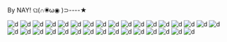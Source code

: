By NAY! ଘ(∩◉ω◉ )⊃----★

![d](https://64.media.tumblr.com/078f4db19586161c43a42f20e5355416/8761b8d159068326-8b/s250x400/dc6c62d541ec6b425c6f2170f05bae5960735fb3.pnj) ![d](https://64.media.tumblr.com/e0aa1758b79f9614dc7eaf8baebf0805/8761b8d159068326-2e/s250x400/f4e5446c61db32a604942e1844bee94aeb9b0113.gifv) ![d](https://64.media.tumblr.com/40eda1fcc677825a7990a5c93fde788e/8761b8d159068326-ba/s250x400/f4066c75d07e9dce774c39909d6fe4840e5d2006.gifv) ![d](https://64.media.tumblr.com/cca602e26cee00ac334a9e1f29fa7910/8761b8d159068326-37/s250x400/574efe0bf3e5a253d41a9cb13ddfeae7a13eecab.gifv) ![d](https://64.media.tumblr.com/0e207078bbf32fe961c243bdfa69d6ae/8761b8d159068326-28/s250x400/708eb25e66aca788e99b66caf9e476fe623541d3.gifv) ![d](https://64.media.tumblr.com/a4436023c598fb96145137c543d0ef01/357ef05745e50dfb-10/s250x400/52152c7e48d2aa72089283814b16eb687bf71809.jpg) ![d](https://64.media.tumblr.com/d6ec9c9ea4bbd9d154795ca5cd2fa9cf/357ef05745e50dfb-85/s250x400/c4fe974c9ec427e0b982672808fa9d3409b4d9b0.gifv) ![d](https://64.media.tumblr.com/62ae122b4d5ba400b558425f7112a351/357ef05745e50dfb-f2/s250x400/fce9b83927c7d2860877fee76593a66525bdb6f8.gifv) ![d](https://64.media.tumblr.com/2ea76ee5475c22dac08b207983e0947a/357ef05745e50dfb-bd/s400x600/c39a281bd34bfd628a987432c6580dbbe1ff8e69.gifv) ![d](https://64.media.tumblr.com/6989b1b8f059fe9be574f637dc9fc830/fe63962fd1d2eae4-58/s100x200/910bbe62c7236d20c5ce3fae182baa8b1e8dce0e.gifv) ![d](https://64.media.tumblr.com/01f6cb93029f4ef01e0983d9673c1f53/fe63962fd1d2eae4-e2/s100x200/464d2b7b6036883347bf356d35378fc864af514f.jpg) ![d](https://64.media.tumblr.com/cdaa60eeceb7d16e8a5055194a6dbab3/fe63962fd1d2eae4-58/s100x200/46dde972d8f95c92b4136b4a52ecf3a5081ea3f9.gifv) ![d](https://64.media.tumblr.com/b02e563b5db1c4c967b9b46fe8c63a6b/fe63962fd1d2eae4-e2/s250x400/cb3a4af3c6289f775dc2388d28cbfa316f1b5dd5.gifv) ![d](https://64.media.tumblr.com/0b6e81fe840302bd43a9c69a47657185/fe63962fd1d2eae4-e2/s250x400/55c9c0c83da9bdd4d5bdefbaf10e85af6f031350.gifv) ![d](https://64.media.tumblr.com/a780b5a2bf7b7f7bdc69f2907a849e71/fe63962fd1d2eae4-50/s250x400/62faf8ddc32857bd5f5b446fac8d8851f74654ed.gifv) ![d](https://64.media.tumblr.com/98b603ea96dda6ea206b12d863e48bad/fe63962fd1d2eae4-b3/s250x400/4d560e79aa4b3d43678c26fbd8034539703b5750.jpg) ![d](https://64.media.tumblr.com/8018dbefb8f4242e341e5808dc3f3cec/fe63962fd1d2eae4-99/s100x200/4912a328de37330e414cbef36c628c960fcb63fd.jpg) ![d](https://64.media.tumblr.com/1eac38eb8f8cde707e3201b671f0efaa/d0745e618a8e6ac7-3e/s100x200/1e36bb36609a87cc11f63261728ba94c8b08f0cb.gifv) ![d](https://64.media.tumblr.com/456dc4306d034ac5f6b2b5f302943af1/d0745e618a8e6ac7-e7/s100x200/605fc76a3b3d1920cdfe7e6bef2b7d6a42581b37.gifv) ![d](https://64.media.tumblr.com/0294bb65b517c59b0b4c87d53e57c720/d0745e618a8e6ac7-16/s100x200/859231932eb486a6570cfae9a957e419f293cf30.gifv) ![d](https://64.media.tumblr.com/dd38ec8de8390555defb0d7937dc97f8/d0745e618a8e6ac7-f3/s250x400/54970e47a7576bdf00c3beb8b313ee7edc4fa91d.gifv) ![d](https://64.media.tumblr.com/5622c813552d7d4bb94a2c1030883be0/d0745e618a8e6ac7-d6/s250x400/b674064927cd82d089e4670ab83f18158a4f2518.jpg) ![d](https://64.media.tumblr.com/6f41b9152c6108f6e2a7d288f5e0797d/d0745e618a8e6ac7-78/s250x400/a8fd61f8bcf365293126fbbc68b1f8bc2172bcf6.jpg) ![d](https://64.media.tumblr.com/9d83b9e54107872290006f2709e2f088/d0745e618a8e6ac7-c5/s250x400/188268a96697a86e61426b38d4f7736eda5a6b80.jpg) ![d](https://64.media.tumblr.com/74266a1e4a65e09941aedc49d5ce756c/d0745e618a8e6ac7-30/s250x400/0993daab87ab2ddf125823bdf864c2b05e70bc74.jpg) ![d](https://64.media.tumblr.com/2398887451127fc2338f554fec7f6350/d0745e618a8e6ac7-cf/s250x400/e2f68bbd3a2a63f5f8333e694af7cb357178b067.jpg) ![d](https://64.media.tumblr.com/061f94eb940cd401023299dcdabfbed0/d0745e618a8e6ac7-bc/s250x400/45ecc90d527a775f77a030961bee8fe22e71afba.gifv) ![d](https://64.media.tumblr.com/9de44a69e06e796e972079b8819a47f0/d0745e618a8e6ac7-04/s250x400/8aa579067cbd9263bf5957d35acfb058d8be1238.gifv) ![d](https://64.media.tumblr.com/43a7c10e2ce67cbdd9d138854ea19387/d0745e618a8e6ac7-42/s250x400/a71a8ab1a8661dece194a986a5de83cd2eb37d4d.gifv) ![d](https://64.media.tumblr.com/14e338a2f2d6097a88e424a14652c667/fb327f9f57cac850-33/s250x400/ebad5971dc5a7b389ca5563ae7709b1d68c4e9dc.pnj) ![d](https://64.media.tumblr.com/25e7cef1ed247962a68f02b4b4ace72c/fb327f9f57cac850-8f/s250x400/51d1a17e538426463465debb37632e959b08b0e7.jpg) ![d](https://64.media.tumblr.com/f085b71015b011519c617163e6eecec9/8761b8d159068326-5f/s100x200/e45d2b46cb82417dc5f14141fc5a5c2609b55617.jpg) 
<!--
**chihiE5/chihiE5** is a ✨ _special_ ✨ repository because its `README.md` (this file) appears on your GitHub profile.

Here are some ideas to get you started:

- 🔭 I’m currently working on ...
- 🌱 I’m currently learning ...
- 👯 I’m looking to collaborate on ...
- 🤔 I’m looking for help with ...
- 💬 Ask me about ...
- 📫 How to reach me: ...
- 😄 Pronouns: ...
- ⚡ Fun fact: ...
-->
